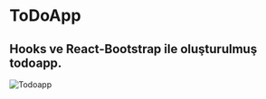 # ToDoApp
Hooks ve React-Bootstrap ile oluşturulmuş todoapp.
-------


![Todoapp](https://github.com/omeratlii/ToDoApp/assets/68858529/923a0dcb-3a2a-49ed-b578-374ec74c65a3)
